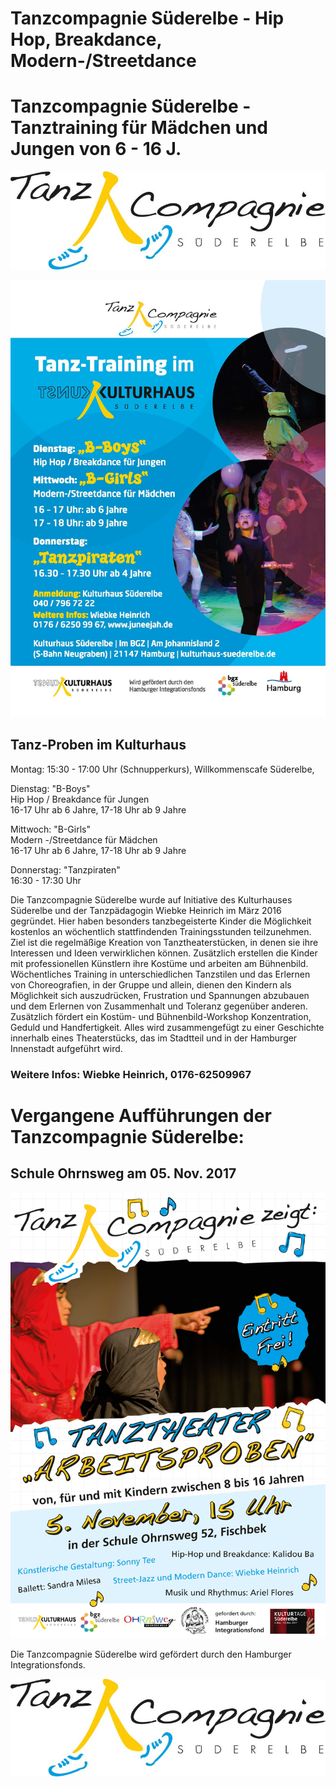 # Tanzcompagnie Süderelbe - Hip Hop, Breakdance, Modern-/Streetdance




# Tanzcompagnie Süderelbe - Tanztraining für Mädchen und Jungen von 6 - 16 J. 

![](/img/Logo_Tanz_Compagnie_Final.jpg)



![](/img/2_rs_flyer_kulturhaus_tanztraining_a6_print.jpg)

## Tanz-Proben im Kulturhaus

Montag: 15:30 - 17:00 Uhr (Schnupperkurs), Willkommenscafe Süderelbe,    
   
Dienstag: "B-Boys"    
Hip Hop / Breakdance für Jungen  
16-17 Uhr ab 6 Jahre, 17-18 Uhr ab 9 Jahre  
 
Mittwoch: "B-Girls"  
Modern -/Streetdance für Mädchen  
16-17 Uhr ab 6 Jahre, 17-18 Uhr ab 9 Jahre  
      
Donnerstag: "Tanzpiraten"  
16:30 - 17:30 Uhr  
 
Die Tanzcompagnie Süderelbe wurde auf Initiative des Kulturhauses Süderelbe und der Tanzpädagogin Wiebke Heinrich 
im März 2016 gegründet. Hier haben besonders tanzbegeisterte Kinder die Möglichkeit kostenlos an wöchentlich stattfindenden 
Trainingsstunden teilzunehmen. Ziel ist die regelmäßige Kreation von Tanztheaterstücken, in denen sie ihre Interessen 
und Ideen verwirklichen können. Zusätzlich erstellen die Kinder mit professionellen Künstlern ihre Kostüme und arbeiten 
am Bühnenbild. Wöchentliches Training in unterschiedlichen Tanzstilen und das Erlernen von Choreografien, in der Gruppe
und allein, dienen den Kindern als Möglichkeit sich auszudrücken, Frustration und Spannungen abzubauen und dem Erlernen
von Zusammenhalt und Toleranz gegenüber anderen. Zusätzlich fördert ein Kostüm- und Bühnenbild-Workshop Konzentration, 
Geduld und Handfertigkeit. Alles wird zusammengefügt zu einer Geschichte innerhalb eines Theaterstücks,
das im Stadtteil und in der Hamburger Innenstadt aufgeführt wird.

### Weitere Infos: Wiebke Heinrich, 0176-62509967




# Vergangene Aufführungen der Tanzcompagnie Süderelbe: 
 
## Schule Ohrnsweg am 05. Nov. 2017 

![](/img/Tanzcompagnie_plakat.jpg)

Die Tanzcompagnie Süderelbe wird gefördert durch den Hamburger Integrationsfonds.

![](/img/Logo_Tanz_Compagnie_Final.jpg)

